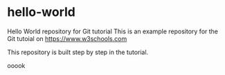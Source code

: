 # hello-world
Hello World repository for Git tutorial
This is an example repository for the Git tutoial on https://www.w3schools.com

This repository is built step by step in the tutorial.

ooook
